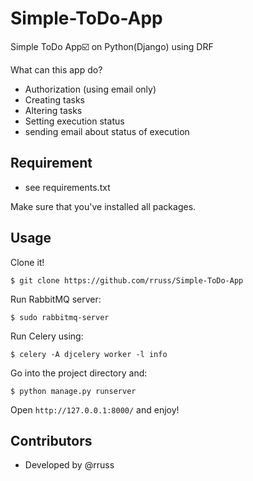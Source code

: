 # Simple-ToDo-App
Simple ToDo App☑️  on Python(Django) using DRF

What can this app do?
- Authorization (using email only)
- Creating tasks
- Altering tasks
- Setting execution status
- sending email about status of execution

## Requirement

- see requirements.txt

Make sure that you've installed all packages.

## Usage

Clone it!

```
$ git clone https://github.com/rruss/Simple-ToDo-App
```

Run RabbitMQ server:

```
$ sudo rabbitmq-server
```

Run Celery using:

```
$ celery -A djcelery worker -l info
```

Go into the project directory and:

```
$ python manage.py runserver
```

Open `http://127.0.0.1:8000/` and enjoy!


## Contributors

- Developed by @rruss
